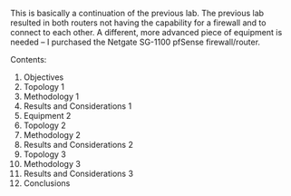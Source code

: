 This is basically a continuation of the previous lab. The previous lab resulted in both routers not having the capability for a firewall and to connect to each other. A different, more advanced piece of equipment is needed – I purchased the Netgate SG-1100 pfSense firewall/router. 

Contents:
1.	Objectives
2.	Topology 1 
3.	Methodology 1
4.	Results and Considerations 1
5.	Equipment 2
6.	Topology 2
7.	Methodology 2
8.	Results and Considerations 2
9.	Topology 3
10.	Methodology 3
11.	Results and Considerations 3
12.	Conclusions
